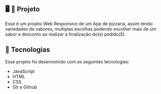 ## 🖥️ 🍕 Projeto
Esse é um projeto Web Responsivo de um App de pizzaria, assim tendo variedades de sabores, multiplas escolhas podendo escolher mais de um sabor e desconto ao realizar a finalização do(s) pedido(S).

## 🚀 Tecnologias 
Esse projeto foi desenvolvido com as seguintes tecnologias:

- JavaScript
- HTML
- CSS
- Git e Github
